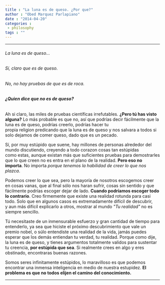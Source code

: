 ```yaml
---
title : "La luna es de queso. ¿Por que?"
author : "Obed Marquez Parlapiano"
date : "2014-04-20"
categories : 
 - philosophy
tags : ""
---
```


* * *

###### _La luna es de queso..._

###### Sí, claro que es de queso.

###### No, no hay pruebas de que es de roca.

###### **¿Quien dice que no es de _queso_?**

Ah si claro, las miles de pruebas científicas irrefutables. **¿Pero tú has visto alguna?** Lo más probable es que no, así que podrías decir fácilmente que la luna es de queso, podrías creerlo, podrías hacer tu propia religion predicando que la luna es de queso y nos salvara a todos si solo dejamos de comer queso, dado que es un pecado.

Sí, por muy estúpido que suene, hay millones de personas alrededor del mundo discutiendo, creyendo a todo corazon cosas tan estúpidas como estas, aunque existan más que suficientes pruebas para demostrarles que lo que creen no es entra en el plano de la realidad. **Pero eso no importa**. No importa _porque tenemos la habilidad de creer lo que nos plazca_.

Podemos creer lo que sea, pero la mayoría de nosotros escogemos creer en cosas vanas, que al final sólo nos haran sufrir, cosas sin sentido y que fácilmente podrías escoger dejar de lado. **Cuando podríamos escoger todo lo contrario**. Creo firmemente que existe una realidad rotunda para casi todo. Solo que en algunos casos es extremadamente difícil de descubrir, y aun más difícil explicarlo a otros, mostrar al mundo _"Tu realidad"_ no es siempre sencillo.

Tú necesitaste de un inmensurable esfuerzo y gran cantidad de tiempo para entenderlo, ya sea que hiciste el próximo descubrimiento que vale un premio nobel, o súlo entendiste una realidad de la vida, jamás puedes esperar que los demás entiendan tu verdad, tu realidad. Porque como dije, la luna es de queso, y tienes argumentos totalmente validos para sustentar tu creencia, **por estúpida que sea**. Si realmente crees en algo y eres obstinado, encontraras buenas razones.

Somos seres infinitamente estúpidos, lo maravilloso es que podemos encontrar una inmensa inteligencia en medio de nuestra estupidez. **El problema es que no todos elijen el camino del conocimiento.**

* * *
